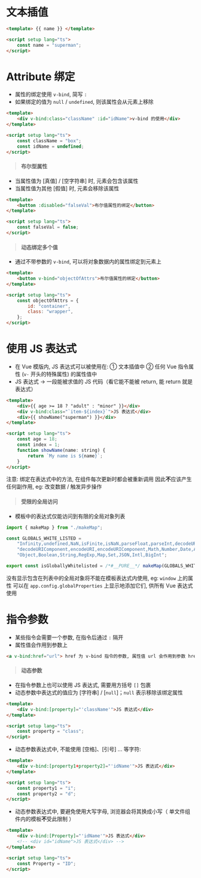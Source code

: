# 文本插值

```html
<template> {{ name }} </template>

<script setup lang="ts">
    const name = "superman";
</script>
```

# Attribute 绑定

-   属性的绑定使用 `v-bind`, 简写 `:`
-   如果绑定的值为 `null` / `undefined`, 则该属性会从元素上移除

```html
<template>
    <div v-bind:class="className" :id="idName">v-bind 的使用</div>
</template>

<script setup lang="ts">
    const className = "box";
    const idName = undefined;
</script>
```

> #### 布尔型属性

-   当属性值为 [真值] / [空字符串] 时, 元素会包含该属性
-   当属性值为其他 [假值] 时, 元素会移除该属性

```html
<template>
    <button :disabled="falseVal">布尔值属性的绑定</button>
</template>

<script setup lang="ts">
    const falseVal = false;
</script>
```

> #### 动态绑定多个值

-   通过不带参数的 `v-bind`, 可以将对象数据内的属性绑定到元素上

```html
<template>
    <button v-bind="objectOfAttrs">布尔值属性的绑定</button>
</template>

<script setup lang="ts">
    const objectOfAttrs = {
        id: "container",
        class: "wrapper",
    };
</script>
```

# 使用 JS 表达式

-   在 Vue 模版内, JS 表达式可以被使用在:
    ① 文本插值中
    ② 任何 Vue 指令属性 (`v-` 开头的特殊属性) 的属性值中
-   JS 表达式 → 一段能被求值的 JS 代码（看它能不能被 return, 能 return 就是表达式）

```html
<template>
    <div>{{ age >= 18 ? "adult" : "minor" }}</div>
    <div v-bind:class="`item-${index}`">JS 表达式</div>
    <div>{{ showName("superman") }}</div>
</template>

<script setup lang="ts">
    const age = 18;
    const index = 1;
    function showName(name: string) {
        return `My name is ${name}`;
    }
</script>
```

注意: 绑定在表达式中的方法, 在组件每次更新时都会被重新调用
因此**不**应该产生任何副作用, eg: 改变数据 / 触发异步操作

> #### 受限的全局访问

-   模板中的表达式仅能访问到有限的全局对象列表

```js
import { makeMap } from "./makeMap";

const GLOBALS_WHITE_LISTED =
    "Infinity,undefined,NaN,isFinite,isNaN,parseFloat,parseInt,decodeURI," +
    "decodeURIComponent,encodeURI,encodeURIComponent,Math,Number,Date,Array," +
    "Object,Boolean,String,RegExp,Map,Set,JSON,Intl,BigInt";

export const isGloballyWhitelisted = /*#__PURE__*/ makeMap(GLOBALS_WHITE_LISTED);
```

没有显示包含在列表中的全局对象将不能在模板表达式内使用, eg: `window` 上的属性
可以在 `app.config.globalProperties` 上显示地添加它们, 供所有 Vue 表达式使用

# 指令参数

-   某些指令会需要一个参数, 在指令后通过 `:` 隔开
-   属性值会作用到参数上

```html
<a v-bind:href="url"> href 为 v-bind 指令的参数, 属性值 url 会作用到参数 href 上 </a>
```

> #### 动态参数

-   在指令参数上也可以使用 JS 表达式, 需要用方括号 `[]` 包裹
-   动态参数中表达式的值应为 [字符串] / [`null`]；`null` 表示移除该绑定属性

```html
<template>
    <div v-bind:[property]="'className'">JS 表达式</div>
</template>

<script setup lang="ts">
    const property = "class";
</script>
```

-   动态参数表达式中, 不能使用 [空格]、[引号] ... 等字符:

```html
<template>
    <div v-bind:[property1+property2]="'idName'">JS 表达式</div>
</template>

<script setup lang="ts">
    const property1 = "i";
    const property2 = "d";
</script>
```

-   动态参数表达式中, 要避免使用大写字母, 浏览器会将其换成小写（ 单文件组件内的模板**不**受此限制 ）

```html
<template>
    <div v-bind:[Property]="'idName'">JS 表达式</div>
    <!-- <div id="idName">JS 表达式</div> -->
</template>

<script setup lang="ts">
    const Property = "ID";
</script>
```
